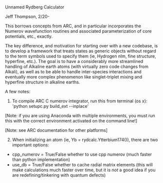 Unnamed Rydberg Calculator

Jeff Thompson, 2/20-

This borrows concepts from ARC, and in particular incorporates the Numerov
wavefunction routines and associated parameterization of core potentials, etc.,
exactly.

The key difference, and motivation for starting over with a new codebase, is
to develop a framework that treats states as generic objects without regard
to the term symbols used to specify them (ie, Hydrogen nlm, fine structure,
hyperfine, etc.). The goal is to have a considerably more streamlined handling
of Alkaline earth atoms (with virtually zero code changes from Alkali), as well
as to be able to handle inter-species interactions and eventually more complex
phenomenon like singlet-triplet mixing and hyperfine structure in alkaline earths.


A few notes:

1. To compile ARC C numerov integrator, run this from terminal (os x):
'python setupc.py build_ext --inplace'

[Note: if you are using Anaconda with multiple environments, you must run this
with the correct environment activated on the command line!]

[Note: see ARC documentation for other platforms]

2. When initializing an atom (ie, Yb = rydcalc.Ytterbium174()), there are two
important options:
- cpp_numerov = True/False whether to use cpp numerov (much faster than python implementation)
- use_db = True/False whether to cache radial matrix elements (this will make calculations 
much faster over time, but it is _not_ a good idea if you are redefining/tinkering with
quantum defects)

